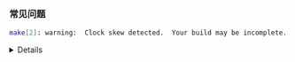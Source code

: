 
### 常见问题

```bash
make[2]: warning:  Clock skew detected.  Your build may be incomplete.
```

<details>

<!-- <summary>  </summary> -->

```bash
$ touch * # 无效
```

两系统时间不一致，顾同步时间

```bash
$ sudo ntpdate ntp.sjtu.edu.cn
$ sudo hwclock --localtime --systohc
```

</details>